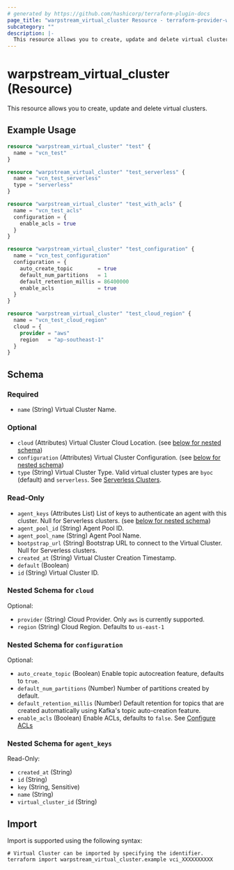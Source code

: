 ```yaml
---
# generated by https://github.com/hashicorp/terraform-plugin-docs
page_title: "warpstream_virtual_cluster Resource - terraform-provider-warpstream"
subcategory: ""
description: |-
  This resource allows you to create, update and delete virtual clusters.
---
```


# warpstream_virtual_cluster (Resource)

This resource allows you to create, update and delete virtual clusters.

## Example Usage

```terraform
resource "warpstream_virtual_cluster" "test" {
  name = "vcn_test"
}

resource "warpstream_virtual_cluster" "test_serverless" {
  name = "vcn_test_serverless"
  type = "serverless"
}

resource "warpstream_virtual_cluster" "test_with_acls" {
  name = "vcn_test_acls"
  configuration = {
    enable_acls = true
  }
}

resource "warpstream_virtual_cluster" "test_configuration" {
  name = "vcn_test_configuration"
  configuration = {
    auto_create_topic        = true
    default_num_partitions   = 1
    default_retention_millis = 86400000
    enable_acls              = true
  }
}

resource "warpstream_virtual_cluster" "test_cloud_region" {
  name = "vcn_test_cloud_region"
  cloud = {
    provider = "aws"
    region   = "ap-southeast-1"
  }
}
```

<!-- schema generated by tfplugindocs -->
## Schema

### Required

- `name` (String) Virtual Cluster Name.

### Optional

- `cloud` (Attributes) Virtual Cluster Cloud Location. (see [below for nested schema](#nestedatt--cloud))
- `configuration` (Attributes) Virtual Cluster Configuration. (see [below for nested schema](#nestedatt--configuration))
- `type` (String) Virtual Cluster Type. Valid virtual cluster types are `byoc` (default) and `serverless`. See [Serverless Clusters](https://docs.warpstream.com/warpstream/reference/serverless-clusters).

### Read-Only

- `agent_keys` (Attributes List) List of keys to authenticate an agent with this cluster. Null for Serverless clusters. (see [below for nested schema](#nestedatt--agent_keys))
- `agent_pool_id` (String) Agent Pool ID.
- `agent_pool_name` (String) Agent Pool Name.
- `bootpstrap_url` (String) Bootstrap URL to connect to the Virtual Cluster. Null for Serverless clusters.
- `created_at` (String) Virtual Cluster Creation Timestamp.
- `default` (Boolean)
- `id` (String) Virtual Cluster ID.

<a id="nestedatt--cloud"></a>
### Nested Schema for `cloud`

Optional:

- `provider` (String) Cloud Provider. Only `aws` is currently supported.
- `region` (String) Cloud Region. Defaults to `us-east-1`


<a id="nestedatt--configuration"></a>
### Nested Schema for `configuration`

Optional:

- `auto_create_topic` (Boolean) Enable topic autocreation feature, defaults to `true`.
- `default_num_partitions` (Number) Number of partitions created by default.
- `default_retention_millis` (Number) Default retention for topics that are created automatically using Kafka's topic auto-creation feature.
- `enable_acls` (Boolean) Enable ACLs, defaults to `false`. See [Configure ACLs](https://docs.warpstream.com/warpstream/configuration/configure-acls)


<a id="nestedatt--agent_keys"></a>
### Nested Schema for `agent_keys`

Read-Only:

- `created_at` (String)
- `id` (String)
- `key` (String, Sensitive)
- `name` (String)
- `virtual_cluster_id` (String)

## Import

Import is supported using the following syntax:

```shell
# Virtual Cluster can be imported by specifying the identifier.
terraform import warpstream_virtual_cluster.example vci_XXXXXXXXXX
```
